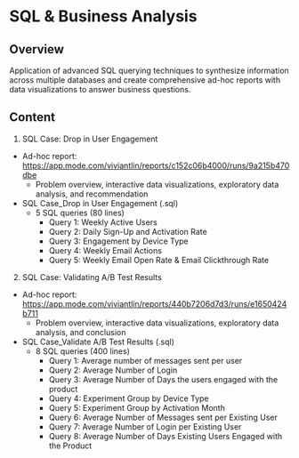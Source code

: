 # SQL & Business Analysis
## Overview
Application of advanced SQL querying techniques to synthesize information across multiple databases and 
create comprehensive ad-hoc reports with data visualizations to answer business questions.

## Content
1. SQL Case: Drop in User Engagement
* Ad-hoc report: https://app.mode.com/viviantlin/reports/c152c06b4000/runs/9a215b470dbe
  * Problem overview, interactive data visualizations, exploratory data analysis, and recommendation
* SQL Case_Drop in User Engagement (.sql)
  * 5 SQL queries (80 lines)
    * Query 1: Weekly Active Users
    * Query 2: Daily Sign-Up and Activation Rate
    * Query 3: Engagement by Device Type
    * Query 4: Weekly Email Actions
    * Query 5: Weekly Email Open Rate & Email Clickthrough Rate
    
2. SQL Case: Validating A/B Test Results
* Ad-hoc report: https://app.mode.com/viviantlin/reports/440b7206d7d3/runs/e1650424b711
  * Problem overview, interactive data visualizations, exploratory data analysis, and conclusion
* SQL Case_Validate A/B Test Results (.sql)
  * 8 SQL queries (400 lines)
    * Query 1: Average number of messages sent per user
    * Query 2: Average Number of Login
    * Query 3: Average Number of Days the users engaged with the product
    * Query 4: Experiment Group by Device Type
    * Query 5: Experiment Group by Activation Month
    * Query 6: Average Number of Messages sent per Existing User
    * Query 7: Average Number of Login per Existing User
    * Query 8: Average Number of Days Existing Users Engaged with the Product    
